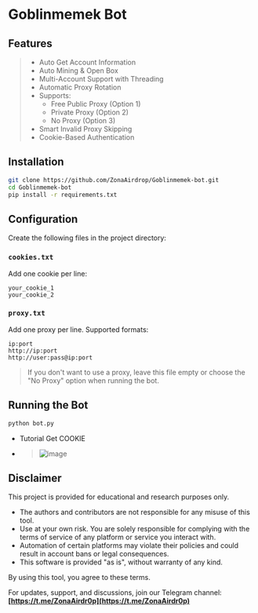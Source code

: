 # Goblinmemek Bot

## Features

> - Auto Get Account Information  
> - Auto Mining & Open Box  
> - Multi-Account Support with Threading  
> - Automatic Proxy Rotation  
> - Supports:
>   - Free Public Proxy (Option 1)  
>   - Private Proxy (Option 2)  
>   - No Proxy (Option 3)  
> - Smart Invalid Proxy Skipping  
> - Cookie-Based Authentication  

## Installation

```bash
git clone https://github.com/ZonaAirdrop/Goblinmemek-bot.git
cd Goblinmemek-bot
pip install -r requirements.txt
```

## Configuration

Create the following files in the project directory:

### `cookies.txt`

Add one cookie per line:

```
your_cookie_1
your_cookie_2
```

### `proxy.txt`

Add one proxy per line. Supported formats:

```
ip:port
http://ip:port
http://user:pass@ip:port
```

> If you don't want to use a proxy, leave this file empty or choose the "No Proxy" option when running the bot.

## Running the Bot

```bash
python bot.py
```
- Tutorial Get COOKIE
- >![image](https://github.com/user-attachments/assets/39cfc11a-6d7d-47fe-954a-ce88034308dd)
 
## Disclaimer

This project is provided for educational and research purposes only.

- The authors and contributors are not responsible for any misuse of this tool.
- Use at your own risk. You are solely responsible for complying with the terms of service of any platform or service you interact with.
- Automation of certain platforms may violate their policies and could result in account bans or legal consequences.
- This software is provided "as is", without warranty of any kind.

By using this tool, you agree to these terms.

For updates, support, and discussions, join our Telegram channel:  
**[https://t.me/ZonaAirdr0p](https://t.me/ZonaAirdr0p)**
